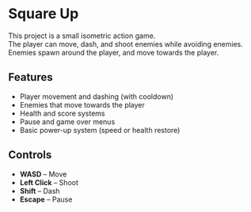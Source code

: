 # Square Up

This project is a small isometric action game.  
The player can move, dash, and shoot enemies while avoiding enemies.  
Enemies spawn around the player, and move towards the player.

## Features
- Player movement and dashing (with cooldown)
- Enemies that move towards the player
- Health and score systems
- Pause and game over menus
- Basic power-up system (speed or health restore)

## Controls
- **WASD** – Move  
- **Left Click** – Shoot  
- **Shift** – Dash  
- **Escape** – Pause
